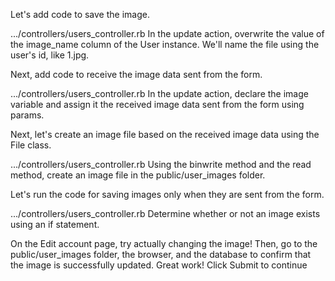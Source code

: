 Let's add code to save the image.
  
.../controllers/users_controller.rb
In the update action, overwrite the value of the image_name column of the User instance.
We'll name the file using the user's id, like 1.jpg.


Next, add code to receive the image data sent from the form.
  
.../controllers/users_controller.rb
In the update action, declare the image variable and assign it the received image data sent from the form using params.


Next, let's create an image file based on the received image data using the File class.
  
.../controllers/users_controller.rb
Using the binwrite method and the read method, create an image file in the public/user_images folder.


Let's run the code for saving images only when they are sent from the form.
  
.../controllers/users_controller.rb
Determine whether or not an image exists using an if statement.


On the Edit account page, try actually changing the image!
Then, go to the public/user_images folder, the browser, and the database to confirm that the image is successfully updated.
Great work! Click Submit to continue
